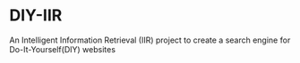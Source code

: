 # DIY-IIR
An Intelligent Information Retrieval (IIR) project to create a search engine for Do-It-Yourself(DIY) websites
